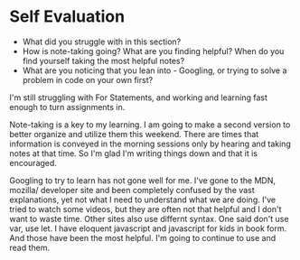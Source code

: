 # Self Evaluation

- What did you struggle with in this section?
- How is note-taking going? What are you finding helpful? When do you find yourself taking the most helpful notes?
- What are you noticing that you lean into - Googling, or trying to solve a problem in code on your own first?

I'm still struggling with For Statements, and working and learning fast enough to turn assignments in. 

Note-taking is a key to my learning. I am going to make a second version to better organize and utilize them this weekend. There are times that information is conveyed in the morning sessions only by hearing and taking notes at that time. So I'm glad I'm writing things down and that it is encouraged. 

Googling to try to learn has not gone well for me. I've gone to the MDN, mozilla/ developer site and been completely confused by the vast explanations, yet not what I need to understand what we are doing. I've tried to watch some videos, but they are often not that helpful and I don't want to waste time. Other sites also use differnt syntax. One said don't use var, use let.  I have eloquent javascript and javascript for kids in book form. And those have been the most helpful. I'm going to continue to use and read them. 
